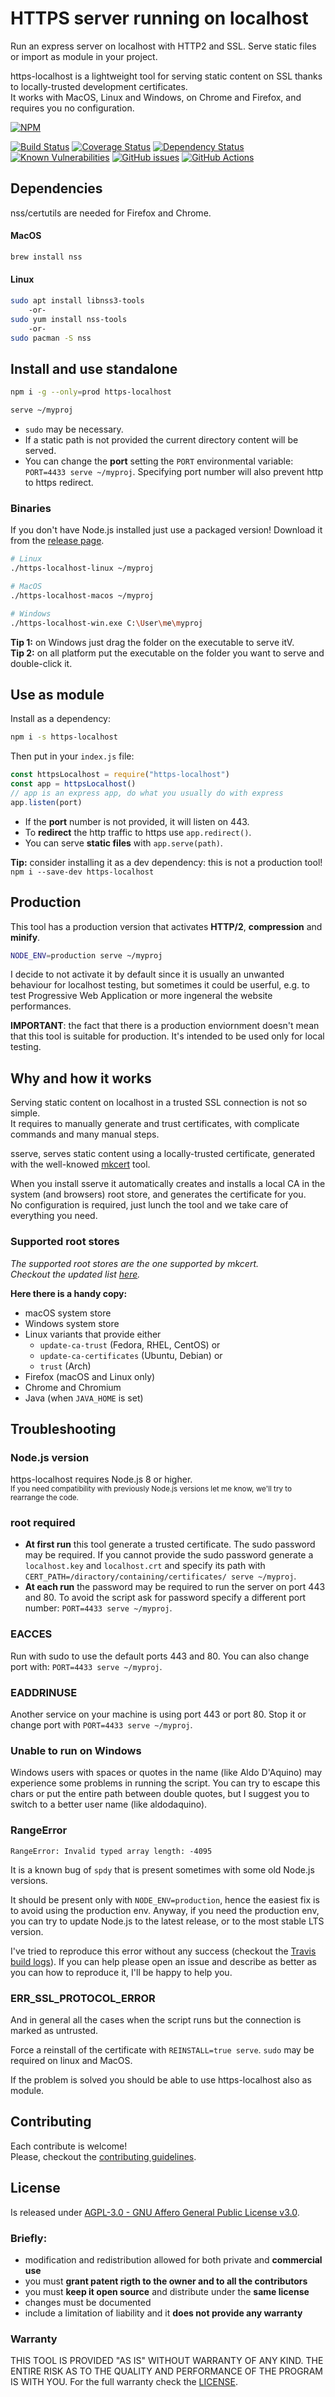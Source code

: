 # HTTPS server running on localhost
Run an express server on localhost with HTTP2 and SSL. Serve static files or import as module in your project.

https-localhost is a lightweight tool for serving static content on SSL thanks to locally-trusted development certificates.  
It works with MacOS, Linux and Windows, on Chrome and Firefox, and requires you no configuration.

[![NPM](https://nodei.co/npm/https-localhost.png)](https://nodei.co/npm/https-localhost/)

[![Build Status](https://travis-ci.com/daquinoaldo/https-localhost.svg?branch=master)](https://travis-ci.com/daquinoaldo/https-localhost)
[![Coverage Status](https://coveralls.io/repos/github/daquinoaldo/https-localhost/badge.svg?branch=master)](https://coveralls.io/github/daquinoaldo/https-localhost?branch=master)
[![Dependency Status](https://img.shields.io/david/daquinoaldo/https-localhost.svg)](https://david-dm.org/daquinoaldo/https-localhost)
[![Known Vulnerabilities](https://snyk.io/test/npm/https-localhost/badge.svg)](https://snyk.io/test/npm/https-localhost)
[![GitHub issues](https://img.shields.io/github/issues/daquinoaldo/https-localhost.svg)](https://github.com/daquinoaldo/https-localhost/issues)
[![GitHub Actions](https://img.shields.io/endpoint.svg?url=https%3A%2F%2Factions-badge.atrox.dev%2Fdaquinoaldo%2Fhttps-localhost%2Fbadge)](https://actions-badge.atrox.dev/daquinoaldo/https-localhost/goto)


## Dependencies
nss/certutils are needed for Firefox and Chrome.
#### MacOS
```bash
brew install nss
```
#### Linux
```bash
sudo apt install libnss3-tools
    -or-
sudo yum install nss-tools
    -or-
sudo pacman -S nss
```


## Install and use standalone
```bash
npm i -g --only=prod https-localhost
```
```bash
serve ~/myproj
```
- `sudo` may be necessary.
- If a static path is not provided the current directory content will be served.
- You can change the **port** setting the `PORT` environmental variable: `PORT=4433 serve ~/myproj`. Specifying port number will also prevent http to https redirect.

### Binaries
If you don't have Node.js installed just use a packaged version! Download it from the [release page](https://github.com/daquinoaldo/https-localhost/releases).
```bash
# Linux
./https-localhost-linux ~/myproj

# MacOS
./https-localhost-macos ~/myproj

# Windows
./https-localhost-win.exe C:\User\me\myproj
```
**Tip 1:** on Windows just drag the folder on the executable to serve itV.  
**Tip 2:** on all platform put the executable on the folder you want to serve and double-click it.


## Use as module
Install as a dependency:
```bash
npm i -s https-localhost
```
Then put in your `index.js` file:
```javascript
const httpsLocalhost = require("https-localhost")
const app = httpsLocalhost()
// app is an express app, do what you usually do with express
app.listen(port)
```
- If the **port** number is not provided, it will listen on 443.
- To **redirect** the http traffic to https use `app.redirect()`.
- You can serve **static files** with `app.serve(path)`.

**Tip:** consider installing it as a dev dependency: this is not a production tool!  
`npm i --save-dev https-localhost`


## Production
This tool has a production version that activates **HTTP/2**, **compression** and **minify**.
```bash
NODE_ENV=production serve ~/myproj
``` 
I decide to not activate it by default since it is usually an unwanted behaviour for localhost testing, but sometimes it could be userful, e.g. to test Progressive Web Application or more ingeneral the website performances.

**IMPORTANT**: the fact that there is a production enviornment doesn't mean that this tool is suitable for production. It's intended to be used only for local testing.


## Why and how it works
Serving static content on localhost in a trusted SSL connection is not so simple.  
It requires to manually generate and trust certificates, with complicate commands and many manual steps.

sserve, serves static content using a locally-trusted certificate, generated with the well-knowed [mkcert](https://github.com/FiloSottile/mkcert) tool.

When you install sserve it automatically creates and installs a local CA in the system (and browsers) root store, and generates the certificate for you.  
No configuration is required, just lunch the tool and we take care of everything you need.

### Supported root stores
_The supported root stores are the one supported by mkcert.  
Checkout the updated list [here](https://github.com/FiloSottile/mkcert/blob/master/README.md#supported-root-stores)._

**Here there is a handy copy:**
- macOS system store
- Windows system store
- Linux variants that provide either
    - `update-ca-trust` (Fedora, RHEL, CentOS) or
    - `update-ca-certificates` (Ubuntu, Debian) or
    - `trust` (Arch)
- Firefox (macOS and Linux only)
- Chrome and Chromium
- Java (when `JAVA_HOME` is set)


## Troubleshooting
### Node.js version
https-localhost requires Node.js 8 or higher.  
<sub>If you need compatibility with previously Node.js versions let me know, we'll try to rearrange the code.</sub>

### root required
-  **At first run** this tool generate a trusted certificate. The sudo password may be required. If you cannot provide the sudo password generate a `localhost.key` and `localhost.crt` and specify its path with `CERT_PATH=/diractory/containing/certificates/ serve ~/myproj`.
- **At each run** the password may be required to run the server on port 443 and 80. To avoid the script ask for password specify a different port number: `PORT=4433 serve ~/myproj`.

### EACCES
Run with sudo to use the default ports 443 and 80. You can also change port with: `PORT=4433 serve ~/myproj`.

### EADDRINUSE
Another service on your machine is using port 443 or port 80. Stop it or change port with `PORT=4433 serve ~/myproj`.

### Unable to run on Windows
Windows users with spaces or quotes in the name (like Aldo D'Aquino) may experience some problems in running the script. You can try to escape this chars or put the entire path between double quotes, but I suggest you to switch to a better user name (like aldodaquino).

### RangeError
```
RangeError: Invalid typed array length: -4095
```
It is a known bug of `spdy` that is present sometimes with some old Node.js versions.

It should be present only with `NODE_ENV=production`, hence the easiest fix is to avoid using the production env. Anyway, if you need the production env, you can try to update Node.js to the latest release, or to the most stable LTS version.

I've tried to reproduce this error without any success (checkout the [Travis build logs](https://travis-ci.org/daquinoaldo/https-localhost)). If you can help please open an issue and describe as better as you can how to reproduce it, I'll be happy to help you.

### ERR_SSL_PROTOCOL_ERROR
And in general all the cases when the script runs but the connection is marked as untrusted.

Force a reinstall of the certificate with `REINSTALL=true serve`. `sudo` may be required on linux and MacOS.

If the problem is solved you should be able to use https-localhost also as module.


## Contributing
Each contribute is welcome!  
Please, checkout the [contributing guidelines](.github/CONTRIBUTING.md).


## License
Is released under [AGPL-3.0 - GNU Affero General Public License v3.0](LICENSE).

### Briefly:
- modification and redistribution allowed for both private and **commercial use**
- you must **grant patent rigth to the owner and to all the contributors**
- you must **keep it open source** and distribute under the **same license**
- changes must be documented
- include a limitation of liability and it **does not provide any warranty**

### Warranty
THIS TOOL IS PROVIDED "AS IS" WITHOUT WARRANTY OF ANY KIND.
THE ENTIRE RISK AS TO THE QUALITY AND PERFORMANCE OF THE PROGRAM IS WITH YOU.
For the full warranty check the [LICENSE](LICENSE).
